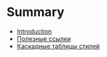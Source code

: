 # Summary

* [Introduction](README.md)
* [Полезные ссылки](chapter1.md)
* [Каскадные таблицы стилей](kaskadnie-tablitsi-stilei.md)

